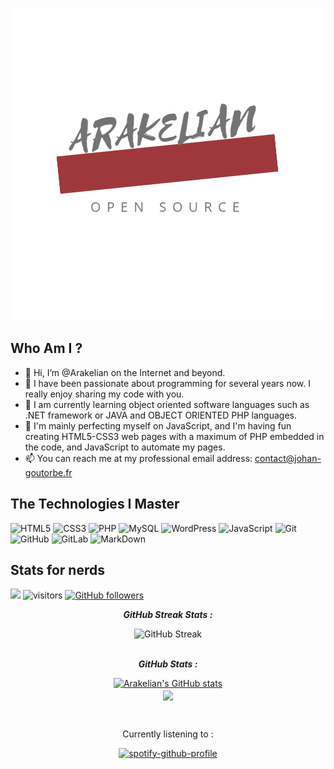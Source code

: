 <div align="center">

![Hello, I'm Arakelian! I do open source</h2>](https://github.com/JohanGoutorbe/JohanGoutorbe/blob/main/ARAKELIAN.png?raw=true)

</div>
  
## Who Am I ?
- 👋 Hi, I’m @Arakelian on the Internet and beyond.
- 👀 I have been passionate about programming for several years now. I really enjoy sharing my code with you.
- 🌱 I am currently learning object oriented software languages such as .NET framework or JAVA and OBJECT ORIENTED PHP languages.
- 🌱 I'm mainly perfecting myself on JavaScript, and I'm having fun creating HTML5-CSS3 web pages with a maximum of PHP embedded in the code, and JavaScript to automate my pages.
- 📫 You can reach me at my professional email address: contact@johan-goutorbe.fr

## The Technologies I Master

![HTML5](https://img.shields.io/badge/-HTML5-E34F26?style=flat-square&logo=html5&logoColor=white)
![CSS3](https://img.shields.io/badge/-CSS3-1572B6?style=flat-square&logo=css3)
![PHP](https://img.shields.io/badge/-PHP-474A8A?style=flat-square&logo=php)
![MySQL](https://img.shields.io/badge/-MySQL-336791?style=flat-square&logo=mysql)
![WordPress](https://img.shields.io/badge/-WordPress-21759b?style=flat-square&logo=WordPress)
![JavaScript](https://img.shields.io/badge/-JavaScript-323330?style=flat-square&logo=javascript)
![Git](https://img.shields.io/badge/-Git-3E2C00?style=flat-square&logo=git)
![GitHub](https://img.shields.io/badge/-GitHub-181717?style=flat-square&logo=github)
![GitLab](https://img.shields.io/badge/-GitLab-FCA121?style=flat-square&logo=gitlab)
![MarkDown](https://img.shields.io/badge/markdown-black?&style=flat-square&logo=markdown)

## Stats for nerds

<img src="https://img.shields.io/github/repo-size/JohanGoutorbe/JohanGoutorbe"> ![visitors](https://visitor-badge.laobi.icu/badge?page_id=JohanGoutorbe.JohanGoutorbe) [![GitHub followers](https://img.shields.io/github/followers/JohanGoutorbe.svg?style=social&label=Follow)](https://github.com/JohanGoutorbe?tab=followers)

<p align="center">
   <b><em>GitHub Streak Stats :</em></b> <br/>
</p>
<div align="center">
   
   ![GitHub Streak](https://github-readme-streak-stats.herokuapp.com?user=JohanGoutorbe&border_radius=5)
</div>
<p align="center">
   <br/><b><em>GitHub Stats :</em></b> <br/>
</p>
<div align="center">
   
   [![Arakelian's GitHub stats](https://github-readme-stats.vercel.app/api?username=JohanGoutorbe)](https://github-readme-stats.vercel.app/api?username=JohanGoutorbe)
   <br/><img align="center" src="https://github-readme-stats.vercel.app/api/top-langs/?username=JohanGoutorbe&layout=compact&theme=buefy" />
</div>

<br/>

<div align="center">
<p>Currently listening to :</p>
  
[![spotify-github-profile](https://spotify-github-profile.vercel.app/api/view?uid=31dbbg5ouygucgkwobawqa4ytrfy&cover_image=true&theme=default&show_offline=true&background_color=121212&bar_color_cover=false)](https://github.com/kittinan/spotify-github-profile)
</p>
</div>

